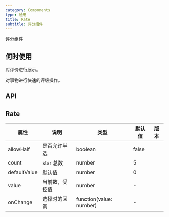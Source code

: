 ```yaml
---
category: Components
type: 通用
title: Rate
subtitle: 评分组件
---
```


评分组件

## 何时使用

对评价进行展示。

对事物进行快速的评级操作。

## API

## Rate

| 属性 | 说明 | 类型 | 默认值 | 版本 |
| --- | --- | --- | --- | --- |
| allowHalf | 是否允许半选 | boolean | false |  |
| count | star 总数 | number | 5 |  |
| defaultValue | 默认值 | number | 0 |  |
| value | 当前数，受控值 | number | - |  |
| onChange | 选择时的回调 | function(value: number) | - |  |
